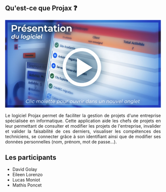 <h2>Qu'est-ce que Projax ❓</h2>
  <a href="https://www.youtube.com/watch?v=QKFiUuwjmgk&ab_channel=Mathis.Pct">
    <img src="media/miniature.jpg" width="800">
  </a>
<p align="justify">Le logiciel Projax permet de faciliter la gestion de projets d'une entreprise spécialisée en informatique. Cette application aide les chefs de projets en leur permettant de consulter et modifier les projets de l'entreprise, invalider et valider la faisabilité de ces derniers, visualiser les compétences des techniciens, se connecter grâce à son identifiant ainsi que de modifier ses données personnelles (nom, prénom, mot de passe...).</p>

<h2>Les participants </h2>
<ul>
  <li>David Golay</li>
  
  <li>Eileen Lorenzo</li>
  <li>Lucas Moniot</li>
  <li>Mathis Poncet</li>
</ul>
